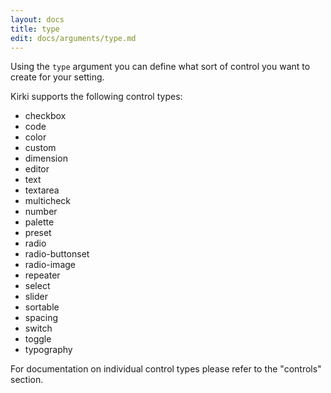 ```yaml
---
layout: docs
title: type
edit: docs/arguments/type.md
---
```



Using the `type` argument you can define what sort of control you want to create for your setting.

Kirki supports the following control types:

* checkbox
* code
* color
* custom
* dimension
* editor
* text
* textarea
* multicheck
* number
* palette
* preset
* radio
* radio-buttonset
* radio-image
* repeater
* select
* slider
* sortable
* spacing
* switch
* toggle
* typography

For documentation on individual control types please refer to the "controls" section.
